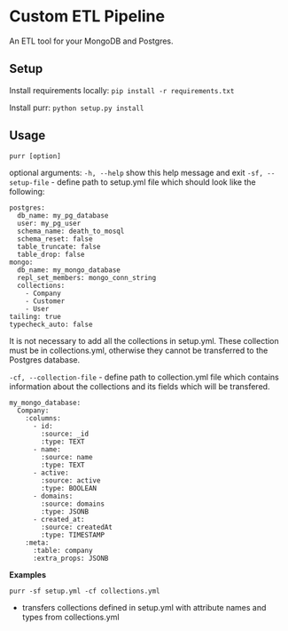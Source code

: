 # Custom ETL Pipeline


An ETL tool for your MongoDB and Postgres.

## Setup
Install requirements locally: `pip install -r requirements.txt`

Install purr: `python setup.py install`

## Usage
`purr [option]`

optional arguments:
`-h, --help` show this help message and exit
`-sf, --setup-file` - define path to setup.yml file which should look like the following:   
```
postgres: 
  db_name: my_pg_database
  user: my_pg_user
  schema_name: death_to_mosql
  schema_reset: false
  table_truncate: false
  table_drop: false
mongo:
  db_name: my_mongo_database
  repl_set_members: mongo_conn_string
  collections:
    - Company
    - Customer
    - User
tailing: true
typecheck_auto: false
```
It is not necessary to add all the collections in setup.yml. These collection must be in collections.yml, otherwise they cannot be transferred to the Postgres database.

`-cf, --collection-file` - define path to collection.yml file which contains information about the collections and its fields which will be transfered.
```
my_mongo_database:
  Company:
    :columns:
      - id:
        :source: _id
        :type: TEXT
      - name:
        :source: name
        :type: TEXT
      - active:
        :source: active
        :type: BOOLEAN
      - domains:
        :source: domains
        :type: JSONB
      - created_at:
        :source: createdAt
        :type: TIMESTAMP
    :meta:
      :table: company
      :extra_props: JSONB
```

**Examples**

`purr -sf setup.yml -cf collections.yml`
* transfers collections defined in setup.yml with attribute names and types from collections.yml

